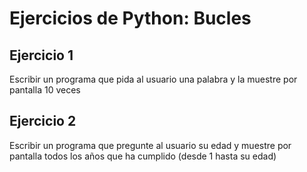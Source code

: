 # Ejercicios de Python: Bucles

## Ejercicio 1

Escribir un programa que pida al usuario una palabra y la muestre por pantalla 10 veces

## Ejercicio 2

Escribir un programa que pregunte al usuario su edad y muestre por pantalla todos los años que ha cumplido (desde 1 hasta su edad)

